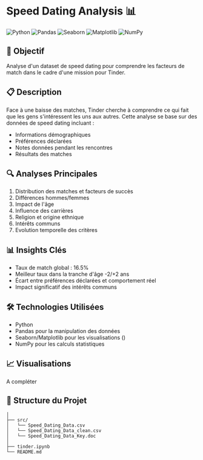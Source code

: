 # Speed Dating Analysis 📊 

![Python](https://img.shields.io/badge/Python-3.9+-blue.svg)
![Pandas](https://img.shields.io/badge/Pandas-2.0+-green.svg)
![Seaborn](https://img.shields.io/badge/Seaborn-0.12+-red.svg)
![Matplotlib](https://img.shields.io/badge/Matplotlib-3.7+-blue.svg)
![NumPy](https://img.shields.io/badge/NumPy-1.24+-yellow.svg)

## 🎯 Objectif
Analyse d'un dataset de speed dating pour comprendre les facteurs de match dans le cadre d'une mission pour Tinder.

## 📋 Description
Face à une baisse des matches, Tinder cherche à comprendre ce qui fait que les gens s'intéressent les uns aux autres. Cette analyse se base sur des données de speed dating incluant :
- Informations démographiques
- Préférences déclarées
- Notes données pendant les rencontres
- Résultats des matches

## 🔍 Analyses Principales
1. Distribution des matches et facteurs de succès
2. Différences hommes/femmes
3. Impact de l'âge
4. Influence des carrières
5. Religion et origine ethnique
6. Intérêts communs
7. Evolution temporelle des critères

## 📊 Insights Clés
- Taux de match global : 16.5%
- Meilleur taux dans la tranche d'âge -2/+2 ans
- Écart entre préférences déclarées et comportement réel
- Impact significatif des intérêts communs

## 🛠 Technologies Utilisées
- Python
- Pandas pour la manipulation des données
- Seaborn/Matplotlib pour les visualisations ()
- NumPy pour les calculs statistiques

## 📈 Visualisations
A compléter

## 📁 Structure du Projet
```speed-dating-analysis/
│
├── src/
│   └── Speed_Dating_Data.csv
│   └── Speed_Dating_Data_clean.csv
│   └── Speed_Dating_Data_Key.doc
│
├── tinder.ipynb
└── README.md
```
